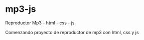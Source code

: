 # mp3-js
Reproductor Mp3 - html - css - js

Comenzando proyecto de reproductor de mp3 con html, css y js